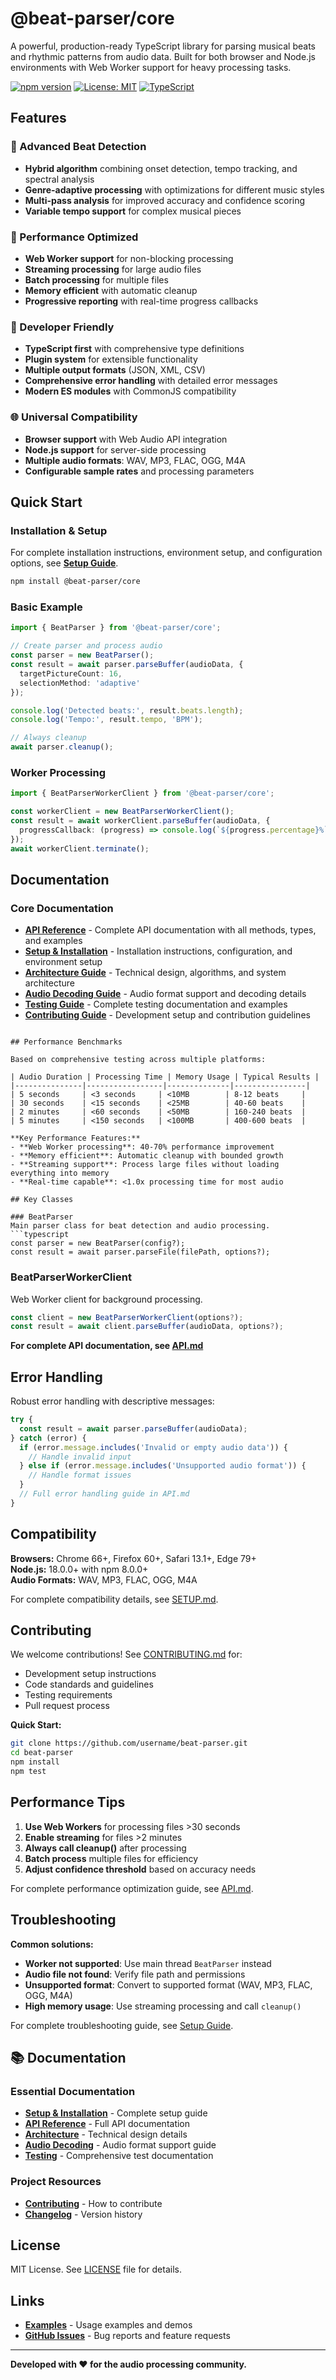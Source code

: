 # @beat-parser/core

A powerful, production-ready TypeScript library for parsing musical beats and rhythmic patterns from audio data. Built for both browser and Node.js environments with Web Worker support for heavy processing tasks.

[![npm version](https://badge.fury.io/js/%40beat-parser%2Fcore.svg)](https://badge.fury.io/js/%40beat-parser%2Fcore)
[![License: MIT](https://img.shields.io/badge/License-MIT-yellow.svg)](https://opensource.org/licenses/MIT)
[![TypeScript](https://img.shields.io/badge/TypeScript-5.2+-blue.svg)](https://www.typescriptlang.org/)

## Features

### 🎵 Advanced Beat Detection
- **Hybrid algorithm** combining onset detection, tempo tracking, and spectral analysis
- **Genre-adaptive processing** with optimizations for different music styles
- **Multi-pass analysis** for improved accuracy and confidence scoring
- **Variable tempo support** for complex musical pieces

### 🚀 Performance Optimized
- **Web Worker support** for non-blocking processing
- **Streaming processing** for large audio files
- **Batch processing** for multiple files
- **Memory efficient** with automatic cleanup
- **Progressive reporting** with real-time progress callbacks

### 🔧 Developer Friendly
- **TypeScript first** with comprehensive type definitions
- **Plugin system** for extensible functionality
- **Multiple output formats** (JSON, XML, CSV)
- **Comprehensive error handling** with detailed error messages
- **Modern ES modules** with CommonJS compatibility

### 🌐 Universal Compatibility
- **Browser support** with Web Audio API integration
- **Node.js support** for server-side processing
- **Multiple audio formats**: WAV, MP3, FLAC, OGG, M4A
- **Configurable sample rates** and processing parameters

## Quick Start

### Installation & Setup

For complete installation instructions, environment setup, and configuration options, see **[Setup Guide](docs/core/SETUP.md)**.

```bash
npm install @beat-parser/core
```

### Basic Example

```typescript
import { BeatParser } from '@beat-parser/core';

// Create parser and process audio
const parser = new BeatParser();
const result = await parser.parseBuffer(audioData, {
  targetPictureCount: 16,
  selectionMethod: 'adaptive'
});

console.log('Detected beats:', result.beats.length);
console.log('Tempo:', result.tempo, 'BPM');

// Always cleanup
await parser.cleanup();
```

### Worker Processing

```typescript
import { BeatParserWorkerClient } from '@beat-parser/core';

const workerClient = new BeatParserWorkerClient();
const result = await workerClient.parseBuffer(audioData, {
  progressCallback: (progress) => console.log(`${progress.percentage}%`)
});
await workerClient.terminate();
```

## Documentation

### Core Documentation
- **[API Reference](docs/API.md)** - Complete API documentation with all methods, types, and examples
- **[Setup & Installation](docs/SETUP.md)** - Installation instructions, configuration, and environment setup
- **[Architecture Guide](docs/ARCHITECTURE.md)** - Technical design, algorithms, and system architecture
- **[Audio Decoding Guide](docs/AUDIO_DECODING.md)** - Audio format support and decoding details
- **[Testing Guide](docs/TESTING.md)** - Complete testing documentation and examples
- **[Contributing Guide](CONTRIBUTING.md)** - Development setup and contribution guidelines
```

## Performance Benchmarks

Based on comprehensive testing across multiple platforms:

| Audio Duration | Processing Time | Memory Usage | Typical Results |
|---------------|-----------------|--------------|----------------|
| 5 seconds     | <3 seconds     | <10MB        | 8-12 beats     |
| 30 seconds    | <15 seconds    | <25MB        | 40-60 beats    |
| 2 minutes     | <60 seconds    | <50MB        | 160-240 beats  |
| 5 minutes     | <150 seconds   | <100MB       | 400-600 beats  |

**Key Performance Features:**
- **Web Worker processing**: 40-70% performance improvement
- **Memory efficient**: Automatic cleanup with bounded growth
- **Streaming support**: Process large files without loading everything into memory
- **Real-time capable**: <1.0x processing time for most audio

## Key Classes

### BeatParser
Main parser class for beat detection and audio processing.
```typescript
const parser = new BeatParser(config?);
const result = await parser.parseFile(filePath, options?);
```

### BeatParserWorkerClient
Web Worker client for background processing.
```typescript
const client = new BeatParserWorkerClient(options?);
const result = await client.parseBuffer(audioData, options?);
```

**For complete API documentation, see [API.md](docs/API.md)**

## Error Handling

Robust error handling with descriptive messages:

```typescript
try {
  const result = await parser.parseBuffer(audioData);
} catch (error) {
  if (error.message.includes('Invalid or empty audio data')) {
    // Handle invalid input
  } else if (error.message.includes('Unsupported audio format')) {
    // Handle format issues
  }
  // Full error handling guide in API.md
}
```

## Compatibility

**Browsers:** Chrome 66+, Firefox 60+, Safari 13.1+, Edge 79+  
**Node.js:** 18.0.0+ with npm 8.0.0+  
**Audio Formats:** WAV, MP3, FLAC, OGG, M4A  

For complete compatibility details, see [SETUP.md](docs/SETUP.md).

## Contributing

We welcome contributions! See [CONTRIBUTING.md](CONTRIBUTING.md) for:
- Development setup instructions
- Code standards and guidelines  
- Testing requirements
- Pull request process

**Quick Start:**
```bash
git clone https://github.com/username/beat-parser.git
cd beat-parser
npm install
npm test
```

## Performance Tips

1. **Use Web Workers** for processing files >30 seconds
2. **Enable streaming** for files >2 minutes  
3. **Always call cleanup()** after processing
4. **Batch process** multiple files for efficiency
5. **Adjust confidence threshold** based on accuracy needs

For complete performance optimization guide, see [API.md](docs/API.md).

## Troubleshooting

**Common solutions:**
- **Worker not supported**: Use main thread `BeatParser` instead
- **Audio file not found**: Verify file path and permissions
- **Unsupported format**: Convert to supported format (WAV, MP3, FLAC, OGG, M4A)
- **High memory usage**: Use streaming processing and call `cleanup()`

For complete troubleshooting guide, see [Setup Guide](docs/SETUP.md).

## 📚 Documentation

### Essential Documentation
- **[Setup & Installation](docs/SETUP.md)** - Complete setup guide
- **[API Reference](docs/API.md)** - Full API documentation
- **[Architecture](docs/ARCHITECTURE.md)** - Technical design details
- **[Audio Decoding](docs/AUDIO_DECODING.md)** - Audio format support guide
- **[Testing](docs/TESTING.md)** - Comprehensive test documentation

### Project Resources
- **[Contributing](CONTRIBUTING.md)** - How to contribute
- **[Changelog](CHANGELOG.md)** - Version history

## License

MIT License. See [LICENSE](LICENSE) file for details.

## Links

- **[Examples](src/examples/)** - Usage examples and demos
- **[GitHub Issues](https://github.com/username/beat-parser/issues)** - Bug reports and feature requests

---

**Developed with ❤️ for the audio processing community.**